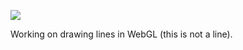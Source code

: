 ![](https://db-feed.s3.amazonaws.com/legacy/shotwin-2020-10-08_11-36-35-1602171454.png)

Working on drawing lines in WebGL (this is not a line).
